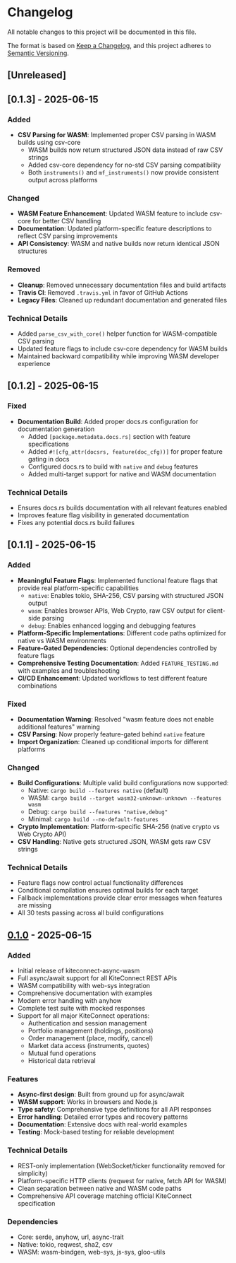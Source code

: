 # Changelog

All notable changes to this project will be documented in this file.

The format is based on [Keep a Changelog](https://keepachangelog.com/en/1.0.0/),
and this project adheres to [Semantic Versioning](https://semver.org/spec/v2.0.0.html).

## [Unreleased]

## [0.1.3] - 2025-06-15

### Added
- **CSV Parsing for WASM**: Implemented proper CSV parsing in WASM builds using csv-core
  - WASM builds now return structured JSON data instead of raw CSV strings
  - Added csv-core dependency for no-std CSV parsing compatibility
  - Both `instruments()` and `mf_instruments()` now provide consistent output across platforms

### Changed
- **WASM Feature Enhancement**: Updated WASM feature to include csv-core for better CSV handling
- **Documentation**: Updated platform-specific feature descriptions to reflect CSV parsing improvements
- **API Consistency**: WASM and native builds now return identical JSON structures

### Removed
- **Cleanup**: Removed unnecessary documentation files and build artifacts
- **Travis CI**: Removed `.travis.yml` in favor of GitHub Actions
- **Legacy Files**: Cleaned up redundant documentation and generated files

### Technical Details
- Added `parse_csv_with_core()` helper function for WASM-compatible CSV parsing
- Updated feature flags to include csv-core dependency for WASM builds
- Maintained backward compatibility while improving WASM developer experience

## [0.1.2] - 2025-06-15

### Fixed
- **Documentation Build**: Added proper docs.rs configuration for documentation generation
  - Added `[package.metadata.docs.rs]` section with feature specifications
  - Added `#![cfg_attr(docsrs, feature(doc_cfg))]` for proper feature gating in docs
  - Configured docs.rs to build with `native` and `debug` features
  - Added multi-target support for native and WASM documentation

### Technical Details
- Ensures docs.rs builds documentation with all relevant features enabled
- Improves feature flag visibility in generated documentation
- Fixes any potential docs.rs build failures

## [0.1.1] - 2025-06-15

### Added
- **Meaningful Feature Flags**: Implemented functional feature flags that provide real platform-specific capabilities
  - `native`: Enables tokio, SHA-256, CSV parsing with structured JSON output
  - `wasm`: Enables browser APIs, Web Crypto, raw CSV output for client-side parsing
  - `debug`: Enables enhanced logging and debugging features
- **Platform-Specific Implementations**: Different code paths optimized for native vs WASM environments
- **Feature-Gated Dependencies**: Optional dependencies controlled by feature flags
- **Comprehensive Testing Documentation**: Added `FEATURE_TESTING.md` with examples and troubleshooting
- **CI/CD Enhancement**: Updated workflows to test different feature combinations

### Fixed
- **Documentation Warning**: Resolved "wasm feature does not enable additional features" warning
- **CSV Parsing**: Now properly feature-gated behind `native` feature
- **Import Organization**: Cleaned up conditional imports for different platforms

### Changed
- **Build Configurations**: Multiple valid build configurations now supported:
  - Native: `cargo build --features native` (default)
  - WASM: `cargo build --target wasm32-unknown-unknown --features wasm`
  - Debug: `cargo build --features "native,debug"`
  - Minimal: `cargo build --no-default-features`
- **Crypto Implementation**: Platform-specific SHA-256 (native crypto vs Web Crypto API)
- **CSV Handling**: Native gets structured JSON, WASM gets raw CSV strings

### Technical Details
- Feature flags now control actual functionality differences
- Conditional compilation ensures optimal builds for each target
- Fallback implementations provide clear error messages when features are missing
- All 30 tests passing across all build configurations

## [0.1.0] - 2025-06-15

### Added
- Initial release of kiteconnect-async-wasm
- Full async/await support for all KiteConnect REST APIs
- WASM compatibility with web-sys integration
- Comprehensive documentation with examples
- Modern error handling with anyhow
- Complete test suite with mocked responses
- Support for all major KiteConnect operations:
  - Authentication and session management
  - Portfolio management (holdings, positions)
  - Order management (place, modify, cancel)
  - Market data access (instruments, quotes)
  - Mutual fund operations
  - Historical data retrieval

### Features
- **Async-first design**: Built from ground up for async/await
- **WASM support**: Works in browsers and Node.js
- **Type safety**: Comprehensive type definitions for all API responses
- **Error handling**: Detailed error types and recovery patterns
- **Documentation**: Extensive docs with real-world examples
- **Testing**: Mock-based testing for reliable development

### Technical Details
- REST-only implementation (WebSocket/ticker functionality removed for simplicity)
- Platform-specific HTTP clients (reqwest for native, fetch API for WASM)
- Clean separation between native and WASM code paths
- Comprehensive API coverage matching official KiteConnect specification

### Dependencies
- Core: serde, anyhow, url, async-trait
- Native: tokio, reqwest, sha2, csv
- WASM: wasm-bindgen, web-sys, js-sys, gloo-utils

[0.1.0]: https://github.com/SPRAGE/kiteconnect-async-wasm/releases/tag/v0.1.0
